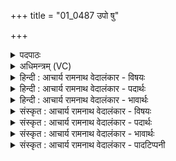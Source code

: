 +++
title = "01_0487 उपो षु"

+++
<details><summary>पदपाठः</summary>

उ꣡प꣢꣯। उ꣣। सु꣢। जा꣣त꣢म्। अ꣣प्तु꣡र꣢म्। गो꣡भिः꣢। भ꣣ङ्ग꣢म्। प꣡रि꣢꣯ष्कृतम्। प꣡रि꣢꣯। कृ꣣तम्। इ꣡न्दु꣢꣯म्। दे꣣वाः꣢। अ꣣यासिषुः। ४८७।
</details>

<details><summary>अधिमन्त्रम् (VC)</summary>

- पवमानः सोमः
- अहमीयुराङ्गिरसः
- गायत्री
- षड्जः
- पावमानं काण्डम्
</details>

<details><summary>हिन्दी : आचार्य रामनाथ वेदालंकार - विषयः</summary>

प्रथम मन्त्र में यह वर्णन है कि विद्वान् लोग कैसे परमेश्वर का अवलम्ब लेते हैं ॥
</details>

<details><summary>हिन्दी : आचार्य रामनाथ वेदालंकार - पदार्थः</summary>

पदार्थान्वयभाषाः -  (सु जातम्) सुप्रसिद्ध, (अप्तुरम्) कर्म करने में शीघ्रतायुक्त, (भङ्गम्) दुःखों के भञ्जक, (गोभिः परिष्कृतम्) प्रकाश-किरणों से अलङ्कृत अर्थात् तेजस्वी (इन्दुम्) चाँद के समान आह्लादक, रस से आर्द्र करनेवाले तथा सोम ओषधि के समान रसमय परमात्मा को (देवाः) विद्वान् लोग (उप उ अयासिषुः) निकटता से प्राप्त करते हैं ॥१॥
</details>

<details><summary>हिन्दी : आचार्य रामनाथ वेदालंकार - भावार्थः</summary>

भावार्थभाषाः -  जो परमेश्वर प्रसिद्ध कीर्तिवाला, जगत् की उत्पत्ति, धारण आदि क्रियाओं को करनेवाला, दुःखियों का दुःख दूर करनेवाला, दिव्य तेजों से अलङ्कृत, अपने शान्तिदायक आनन्द-रस में स्नान करानेवाला, चन्द्रमा के समान सुन्दर और सोमलता के समान रस से पूर्ण है, उसकी सबको उपासना करनी चाहिए ॥१॥
</details>

<details><summary>संस्कृत : आचार्य रामनाथ वेदालंकार - विषयः</summary>

अथ विद्वांसः कीदृशं परमेश्वरमवलम्बन्त इत्याह।
</details>

<details><summary>संस्कृत : आचार्य रामनाथ वेदालंकार - पदार्थः</summary>

पदार्थान्वयभाषाः -  (सुजातम्) सुख्यातम्, (अप्तुरम्) कर्मसु सत्वरम्, (भङ्गम्) दुःखभञ्जकम्, (गोभिः परिष्कृतम्) प्रकाशरश्मिभिः अलङ्कृतम्, तेजस्विनमिति यावत् (इन्दुम्) चन्द्रवदाह्लादकं, रसेन क्लेदकं, सोमौषधिवद् रसमयं च परमात्मानम् (देवाः) विद्वांसः (उप उ अयासिषुः) उपगच्छन्ति ॥१॥
</details>

<details><summary>संस्कृत : आचार्य रामनाथ वेदालंकार - भावार्थः</summary>

भावार्थभाषाः -  यः परमेश्वरः प्रख्यातकीर्तिर्जगत्सर्जनधारणादिक्रियायुक्तो दुःखिनां दुःखद्रावको दिव्यतेजोभिरलङ्कृतः स्वकीयेन शान्तिप्रदेनानन्दरसेन स्नपयिता चन्द्र इव चारुः सोमवल्लीव रसपूर्णश्चास्ति स सर्वैर्जनैरुपासनीयः ॥१॥
</details>

<details><summary>संस्कृत : आचार्य रामनाथ वेदालंकार - पादटिप्पनी</summary>

टिप्पणी:   १. ऋ० ९।६१।१३, साम० ७६२।
</details>